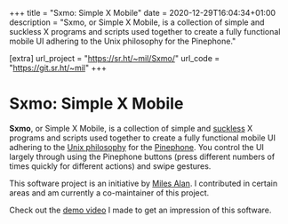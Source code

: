 +++
title = "Sxmo: Simple X Mobile"
date = 2020-12-29T16:04:34+01:00
description = "Sxmo, or Simple X Mobile, is a collection of simple and suckless X programs and scripts used together to create a fully functional mobile UI adhering to the Unix philosophy for the Pinephone."

[extra]
url_project = "https://sr.ht/~mil/Sxmo/"
url_code = "https://git.sr.ht/~mil"
+++

# Sxmo: Simple X Mobile

**Sxmo**, or Simple X Mobile, is a collection of simple and [suckless](http://suckless.org) X programs and scripts used together to create a fully
functional mobile UI adhering to the [Unix philosophy](https://en.wikipedia.org/wiki/Unix_philosophy) for the [Pinephone](https://www.pine64.org/pinephone/). You control the UI largely through using the
Pinephone buttons (press different numbers of times quickly for different actions) and swipe gestures.

This software project is an initiative by [Miles Alan](http://milesalan.com/). I contributed in certain areas and am
currently a co-maintainer of this project.

Check out the [demo video](/posts/sxmo-demo-video/) I made to get an impression of this software.
